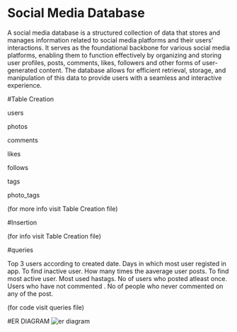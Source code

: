 # Social Media Database


A social media database is a structured collection of data that stores and manages information related to social media platforms and their users' interactions. It serves as the foundational backbone for various social media platforms, enabling them to function effectively by organizing and storing user profiles, posts, comments, likes, followers and other forms of user-generated content. The database allows for efficient retrieval, storage, and manipulation of this data to provide users with a seamless and interactive experience.

#Table Creation

users

photos

comments

likes

follows

tags

photo_tags


(for more info visit Table Creation file)







#Insertion

(for  info visit Table Creation file)




#queries


Top 3 users according to created date.
Days in which most user registed in app.
To find inactive user.
How many times the aaverage user posts.
To find most active user.
Most used hastags.
No of users who posted atleast once.
Users who have not commented .
No of people who never commented on any of the post.

(for code visit queries file)


#ER DIAGRAM
![er diagram](https://github.com/RishabInanni/socialmediadatabase/assets/110304592/4a6518e2-1c21-4627-90fa-6582f99cce54)





 

